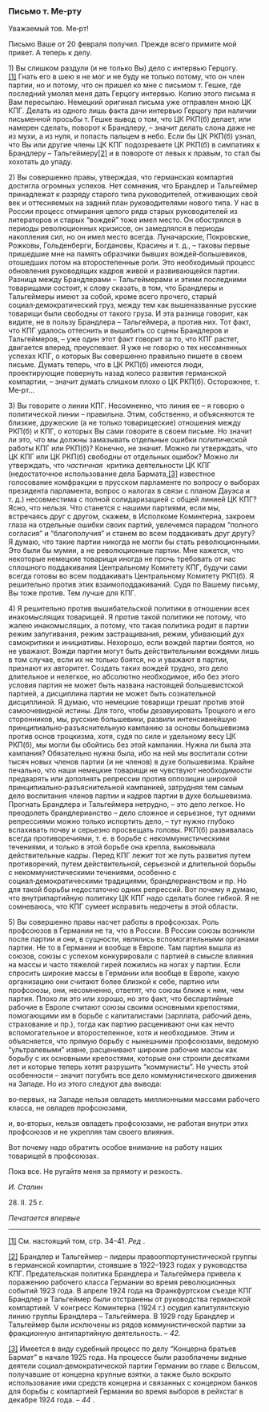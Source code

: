 ### Письмо т. Ме‑рту

Уважаемый тов. Me‑рт!

Письмо Ваше от 20 февраля получил. Прежде всего примите мой привет. А теперь к делу.

1) Вы слишком раздули (и не только Вы) дело с интервью Герцогу.[[1]](#_ftn1) Гнать его в шею я не мог и не буду не только потому, что он член партии, но и потому, что он пришел ко мне с письмом т. Гешке, где последний умолял меня дать Герцогу интервью. Копию этого письма я Вам пересылаю. Немецкий оригинал письма уже отправлен мною ЦК КПГ. Делать из одного лишь факта дачи интервью Герцогу при наличии письменной просьбы т. Гешке вывод о том, что ЦК РКП(б) делает, или намерен сделать, поворот к Брандлеру, – значит делать слона даже не из мухи, а из нуля, и попасть пальцем в небо. Если бы ЦК РКП(б) узнал, что Вы или другие члены ЦК КПГ подозреваете ЦК РКП(б) в симпатиях к Брандлеру – Тальгеймеру[[2]](#_ftn2) и в повороте от левых к правым, то стал бы хохотать до упаду.

2) Вы совершенно правы, утверждая, что германская компартия достигла огромных успехов. Нет сомнения, что Брандлер и Тальгеймер принадлежат к разряду старого типа руководителей, отживающих свой век и оттесняемых на задний план руководителями нового типа. У нас в России процесс отмирания целого ряда старых руководителей из литераторов и старых “вождей” тоже имел место. Он обострялся в периоды революционных кризисов, он замедлялся в периоды накопления сил, но он имел место всегда. Луначарские, Покровские, Рожковы, Гольденберги, Богдановы, Красины и т. д., – таковы первые пришедшие мне на память образчики бывших вождей‑большевиков, отошедших потом на второстепенные роли. Это необходимый процесс обновления руководящих кадров живой и развивающейся партии. Разница между Брандлерами – Тальгеймерами и этими последними товарищами состоит, к слову сказать, в том, что Брандлеры и Тальгеймеры имеют за собой, кроме всего прочего, старый социал‑демократический груз, между тем как вышеназванные русские товарищи были свободны от такого груза. И эта разница говорит, как видите, не в пользу Брандлера – Тальгеймера, а против них. Тот факт, что КПГ удалось оттеснить и вышибить со сцены Брандлеров и Тальгеймеров, – уже один этот факт говорит за то, что КПГ растет, двигается вперед, преуспевает. Я уже не говорю о тех несомненных успехах КПГ, о которых Вы совершенно правильно пишете в своем письме. Думать теперь, что в ЦК РКП(б) имеются люди, проектирующие повернуть назад колесо развития германской компартии, – значит думать слишком плохо о ЦК РКП(б). Осторожнее, т. Me‑рт…

3) Вы говорите о линии КПГ. Несомненно, что линия ее – я говорю о политической линии – правильна. Этим, собственно, и объясняются те близкие, дружеские (а не только товарищеские) отношения между РКП(б) и КПГ, о которых Вы сами говорите в своем письме. Но значит ли это, что мы должны замазывать отдельные ошибки политической работы КПГ или РКП(б)? Конечно, не значит. Можно ли утверждать, что ЦК КПГ или ЦК РКП(б) свободны от отдельных ошибок? Можно ли утверждать, что _частичная_  критика деятельности ЦК КПГ (недостаточное использование дела Бармата,[[3]](#_ftn3) известное голосование комфракции в прусском парламенте по вопросу о выборах президента парламента, вопрос о налогах в связи с планом Дауэса и т. д.) несовместима с полной солидаризацией с общей линией ЦК КПГ? Ясно, что нельзя. Что станется с нашими партиями, если мы, встречаясь друг с другом, скажем, в Исполкоме Коминтерна, закроем глаза на отдельные ошибки своих партий, увлечемся парадом “полного согласия” и “благополучия” и станем во всем поддакивать друг другу? Я думаю, что такие партии никогда не могли бы стать революционными. Это были бы мумии, а не революционные партии. Мне кажется, что некоторые немецкие товарищи иногда не прочь требовать от нас сплошного поддакивания Центральному Комитету КПГ, будучи сами всегда готовы во всем поддакивать Центральному Комитету РКП(б). Я решительно против этих взаимоподдакиваний. Судя по Вашему письму, Вы тоже против. Тем лучше для КПГ.

4) Я решительно против вышибательской политики в отношении всех инакомыслящих товарищей. Я против такой политики не потому, что жалею инакомыслящих, а потому, что такая политика родит в партии режим запугивания, режим застращивания, режим, убивающий дух самокритики и инициативы. Нехорошо, если вождей партии боятся, но не уважают. Вожди партии могут быть действительными вождями лишь в том случае, если их не только боятся, но и уважают в партии, признают их авторитет. Создать таких вождей трудно, это дело длительное и нелегкое, но абсолютно необходимое, ибо без этого условия партия не может быть названа настоящей большевистской партией, а дисциплина партии не может быть сознательной дисциплиной. Я думаю, что немецкие товарищи грешат против этой самоочевидной истины. Для того, чтобы дезавуировать Троцкого и его сторонников, мы, русские большевики, развили интенсивнейшую принципиально‑разъяснительную кампанию за основы большевизма против основ троцкизма, хотя, судя по силе и удельному весу ЦК РКП(б), мы могли бы обойтись без этой кампании. Нужна ли была эта кампания? Обязательно нужна была, ибо на ней мы воспитали сотни тысяч новых членов партии (и не членов) в духе большевизма. Крайне печально, что наши немецкие товарищи не чувствуют необходимости предварять или дополнять репрессии против оппозиции широкой принципиально‑разъяснительной кампанией, затрудняя тем самым дело воспитания членов партии и кадров партии в духе большевизма. Прогнать Брандлера и Тальгеймера нетрудно, – это дело легкое. Но преодолеть брандлерианство – дело сложное и серьезное, тут одними репрессиями можно только испортить дело, – тут нужно глубоко вспахивать почву и серьезно просвещать головы. РКП(б) развивалась всегда противоречиями, т. е. в борьбе с некоммунистическими течениями, и только в этой борьбе она крепла, выковывала действительные кадры. Перед КПГ лежит тот же путь развития путем противоречий, путем действительной, серьезной и длительной борьбы с некоммунистическими течениями, особенно с социал‑демократическими традициями, брандлерианством и пр. Но для такой борьбы недостаточно одних репрессий. Вот почему я думаю, что внутрипартийную политику ЦК КПГ надо сделать более гибкой. Я не сомневаюсь, что КПГ сумеет исправить недочеты в этой области.

5) Вы совершенно правы насчет работы в профсоюзах. Роль профсоюзов в Германии не та, что в России. В России союзы возникли после партии и они, в сущности, являлись вспомогательными органами партии. Не то в Германии и вообще в Европе. Там партия вышла из союзов, союзы с успехом конкурировали с партией в смысле влияния на массы и часто тяжелой гирей ложились на ногах у партии. Если спросить широкие массы в Германии или вообще в Европе, какую организацию они считают более близкой к себе, партию или профсоюзы, они, несомненно, ответят, что союзы ближе к ним, чем партия. Плохо ли это или хорошо, но это факт, что беспартийные рабочие в Европе считают союзы своими основными крепостями, помогающими им в борьбе с капиталистами (зарплата, рабочий день, страхование и пр.), тогда как партию расценивают они как нечто вспомогательное и второстепенное, хотя и необходимое. Этим и объясняется, что прямую борьбу с нынешними профсоюзами, ведомую “ультралевыми” извне, расценивают широкие рабочие массы как борьбу с их основными крепостями, которые они строили десятками лет и которые теперь хотят разрушить “коммунисты”. Не учесть этой особенности – значит погубить все дело коммунистического движения на Западе. Но из этого следуют два вывода:

во‑первых, на Западе нельзя овладеть миллионными массами рабочего класса, не овладев профсоюзами,

и, во‑вторых, нельзя овладеть профсоюзами, не работая внутри этих профсоюзов и не укрепляя там своего влияния.

Вот почему надо обратить особое внимание на работу наших товарищей в профсоюзах.

Пока все. Не ругайте меня за прямоту и резкость.

_И. Сталин_

28. II. 25 г.

_Печатается впервые_

  

---

[[1]](#_ftnref1) См. настоящий том, стр. 34–41. _Ред_ .

[[2]](#_ftnref2) Брандлер и Тальгеймер – лидеры правооппортунистической группы в германской компартии, стоявшие в 1922–1923 годах у руководства КПГ. Предательская политика Брандлера и Тальгеймера привела к поражению рабочего класса Германии во время революционных событий 1923 года. В апреле 1924 года на Франкфуртском съезде КПГ Брандлер и Тальгеймер были отстранены от руководства германской компартией. V конгресс Коминтерна (1924 г.) осудил капитулянтскую линию группы Брандлера – Тальгеймера. В 1929 году Брандлер и Тальгеймер были исключены из рядов коммунистической партии за фракционную антипартийную деятельность. – _42._

[[3]](#_ftnref3) Имеется в виду судебный процесс по делу “Концерна братьев Бармат” в начале 1925 года. На процессе были разоблачены видные деятели социал‑демократической партии Германии во главе с Вельсом, получавшие от концерна крупные взятки, а также было вскрыто использование ими средств концерна и связанных с концерном банков для борьбы с компартией Германии во время выборов в рейхстаг в декабре 1924 года. – _44_ .